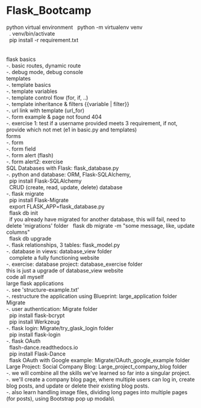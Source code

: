 # Flask_Bootcamp




python virtual environment
&nbsp; python -m virtualenv venv\
&nbsp; . venv/bin/activate\
&nbsp; pip install -r requirement.txt
\
\
\
flask basics\
-. basic routes, dynamic route\
-. debug mode, debug console\
templates\
-. template basics\
-. template variables\
-. template control flow (for, if, ..)\
-. template inheritance & filters {{variable | filter}}\
-. url link with template (url_for)\
-. form example & page not found 404\
-. exercise 1: test if a username provided meets 3 requirement, if not, provide which not met (e1 in basic.py and templates)\
forms\
-. form\
-. form field\
-. form alert (flash)\
-. form alert2: exercise\
SQL Databases with Flask: flask_database.py\
-. python and database: ORM, Flask-SQLAlchemy, \
&nbsp;  pip install Flask-SQLAlchemy\
&nbsp;  CRUD (create, read, update, delete) database\
-. flask migrate\
&nbsp;  pip install Flask-Migrate\
&nbsp;  export FLASK_APP=flask_database.py\
&nbsp;  flask db init\
&nbsp;  if you already have migrated for another database, this will fail, need to delete 'migrations' folder
&nbsp; flask db migrate -m "some message, like, update columns"\
&nbsp;  flask db upgrade\
-. flask relationships, 3 tables: flask_model.py\
-. database in views: database_view folder\
&nbsp; complete a fully functioning website\
-. exercise: database project: database_exercise folder\
this is just a upgrade of database_view website\
code all myself\
large flask applications\
-. see 'structure-example.txt'\
-. restructure the application using Blueprint: large_application folder\
Migrate\
-. user authentication: Migrate folder\
&nbsp; pip install flask-bcrypt\
&nbsp; pip install Werkzeug\
-. flask login: Migrate/try_glask_login folder\
&nbsp; pip install flask-login\
-. flask OAuth\
&nbsp; flash-dance.readthedocs.io\
&nbsp; pip install Flask-Dance\
&nbsp; flask OAuth with Google example: Migrate/OAuth_google_example folder\
Large Project: Social Company Blog: Large_project_company_blog folder\
-. we will combine all the skills we've learned so far into a singular project.\
-. we'll create a company blog page, where multiple users can log in, create blog posts,
 and update or delete their existing blog posts.\
-. also learn handling image files, dividing long pages into multiple pages (for posts),
using Bootstrap pop up modals\
